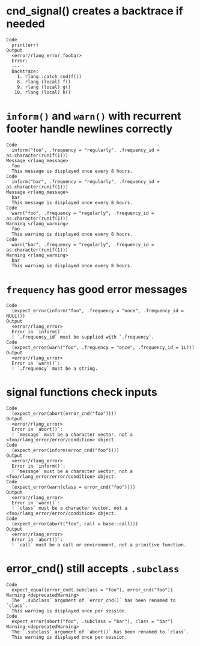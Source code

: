 # cnd_signal() creates a backtrace if needed

    Code
      print(err)
    Output
      <error/rlang_error_foobar>
      Error:
      ---
      Backtrace:
        1. rlang::catch_cnd(f())
        8. rlang (local) f()
        9. rlang (local) g()
       10. rlang (local) h()

# `inform()` and `warn()` with recurrent footer handle newlines correctly

    Code
      inform("foo", .frequency = "regularly", .frequency_id = as.character(runif(1)))
    Message <rlang_message>
      foo
      This message is displayed once every 8 hours.
    Code
      inform("bar", .frequency = "regularly", .frequency_id = as.character(runif(1)))
    Message <rlang_message>
      bar
      This message is displayed once every 8 hours.
    Code
      warn("foo", .frequency = "regularly", .frequency_id = as.character(runif(1)))
    Warning <rlang_warning>
      foo
      This warning is displayed once every 8 hours.
    Code
      warn("bar", .frequency = "regularly", .frequency_id = as.character(runif(1)))
    Warning <rlang_warning>
      bar
      This warning is displayed once every 8 hours.

# `frequency` has good error messages

    Code
      (expect_error(inform("foo", .frequency = "once", .frequency_id = NULL)))
    Output
      <error/rlang_error>
      Error in `inform()`:
      ! `.frequency_id` must be supplied with `.frequency`.
    Code
      (expect_error(warn("foo", .frequency = "once", .frequency_id = 1L)))
    Output
      <error/rlang_error>
      Error in `warn()`:
      ! `.frequency` must be a string.

# signal functions check inputs

    Code
      (expect_error(abort(error_cnd("foo"))))
    Output
      <error/rlang_error>
      Error in `abort()`:
      ! `message` must be a character vector, not a <foo/rlang_error/error/condition> object.
    Code
      (expect_error(inform(error_cnd("foo"))))
    Output
      <error/rlang_error>
      Error in `inform()`:
      ! `message` must be a character vector, not a <foo/rlang_error/error/condition> object.
    Code
      (expect_error(warn(class = error_cnd("foo"))))
    Output
      <error/rlang_error>
      Error in `warn()`:
      ! `class` must be a character vector, not a <foo/rlang_error/error/condition> object.
    Code
      (expect_error(abort("foo", call = base::call)))
    Output
      <error/rlang_error>
      Error in `abort()`:
      ! `call` must be a call or environment, not a primitive function.

# error_cnd() still accepts `.subclass`

    Code
      expect_equal(error_cnd(.subclass = "foo"), error_cnd("foo"))
    Warning <deprecatedWarning>
      The `.subclass` argument of `error_cnd()` has been renamed to `class`.
      This warning is displayed once per session.
    Code
      expect_error(abort("foo", .subclass = "bar"), class = "bar")
    Warning <deprecatedWarning>
      The `.subclass` argument of `abort()` has been renamed to `class`.
      This warning is displayed once per session.

